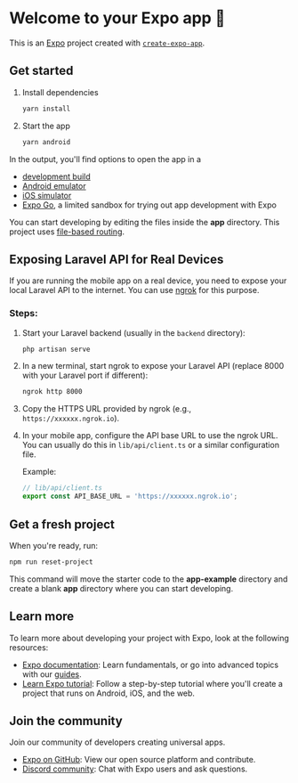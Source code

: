 # Welcome to your Expo app 👋

This is an [Expo](https://expo.dev) project created with [`create-expo-app`](https://www.npmjs.com/package/create-expo-app).

## Get started

1. Install dependencies

   ```bash
   yarn install
   ```

2. Start the app

   ```bash
   yarn android
   ```

In the output, you'll find options to open the app in a

- [development build](https://docs.expo.dev/develop/development-builds/introduction/)
- [Android emulator](https://docs.expo.dev/workflow/android-studio-emulator/)
- [iOS simulator](https://docs.expo.dev/workflow/ios-simulator/)
- [Expo Go](https://expo.dev/go), a limited sandbox for trying out app development with Expo

You can start developing by editing the files inside the **app** directory. This project uses [file-based routing](https://docs.expo.dev/router/introduction).

## Exposing Laravel API for Real Devices

If you are running the mobile app on a real device, you need to expose your local Laravel API to the internet. You can use [ngrok](https://ngrok.com/) for this purpose.

### Steps:

1. Start your Laravel backend (usually in the `backend` directory):

   ```bash
   php artisan serve
   ```

2. In a new terminal, start ngrok to expose your Laravel API (replace 8000 with your Laravel port if different):

   ```bash
   ngrok http 8000
   ```

3. Copy the HTTPS URL provided by ngrok (e.g., `https://xxxxxx.ngrok.io`).

4. In your mobile app, configure the API base URL to use the ngrok URL. You can usually do this in `lib/api/client.ts` or a similar configuration file.

   Example:
   ```ts
   // lib/api/client.ts
   export const API_BASE_URL = 'https://xxxxxx.ngrok.io';
   ```

## Get a fresh project

When you're ready, run:

```bash
npm run reset-project
```

This command will move the starter code to the **app-example** directory and create a blank **app** directory where you can start developing.

## Learn more

To learn more about developing your project with Expo, look at the following resources:

- [Expo documentation](https://docs.expo.dev/): Learn fundamentals, or go into advanced topics with our [guides](https://docs.expo.dev/guides).
- [Learn Expo tutorial](https://docs.expo.dev/tutorial/introduction/): Follow a step-by-step tutorial where you'll create a project that runs on Android, iOS, and the web.

## Join the community

Join our community of developers creating universal apps.

- [Expo on GitHub](https://github.com/expo/expo): View our open source platform and contribute.
- [Discord community](https://chat.expo.dev): Chat with Expo users and ask questions.
